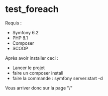 # test_foreach

Requis : 
 - Symfony 6.2
 - PHP 8.1
 - Composer
 - SCOOP

Après avoir installer ceci : 
 - Lancer le projet
 - faire un composer install
 - faire la commande : symfony server:start -d
 
Vous arriver donc sur la page "/"